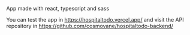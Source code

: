App made with react, typescript and sass

You can test the app in https://hospitaltodo.vercel.app/ and visit the API repository in https://github.com/cosmovane/hospitaltodo-backend/
